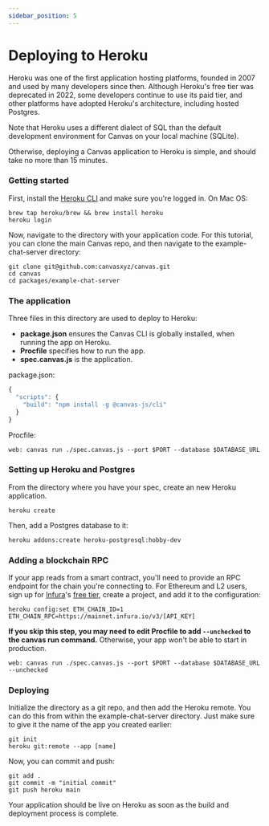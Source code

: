 ```yaml
---
sidebar_position: 5
---
```


# Deploying to Heroku

Heroku was one of the first application hosting platforms, founded in 2007 and used by many developers since then. Although Heroku's free tier was deprecated in 2022, some developers continue to use its paid tier, and other platforms have adopted Heroku's architecture, including hosted Postgres.

Note that Heroku uses a different dialect of SQL than the default development environment for Canvas on your local machine (SQLite).

Otherwise, deploying a Canvas application to Heroku is simple, and should take no more than 15 minutes.

### Getting started

First, install the [Heroku CLI](https://devcenter.heroku.com/articles/heroku-cli) and make sure you're logged in. On Mac OS:

```
brew tap heroku/brew && brew install heroku
heroku login
```

Now, navigate to the directory with your application code. For this tutorial, you can clone the main Canvas repo, and then navigate to the example-chat-server directory:

```
git clone git@github.com:canvasxyz/canvas.git
cd canvas
cd packages/example-chat-server
```

### The application

Three files in this directory are used to deploy to Heroku:

* **package.json** ensures the Canvas CLI is globally installed, when running the app on Heroku.
* **Procfile** specifies how to run the app.
* **spec.canvas.js** is the application.

package.json:

```js
{
  "scripts": {
    "build": "npm install -g @canvas-js/cli"
  }
}
```

Procfile:

```
web: canvas run ./spec.canvas.js --port $PORT --database $DATABASE_URL
```

### Setting up Heroku and Postgres

From the directory where you have your spec, create an new Heroku application.

```
heroku create
```

Then, add a Postgres database to it:

```
heroku addons:create heroku-postgresql:hobby-dev
```

### Adding a blockchain RPC

If your app reads from a smart contract, you'll need to provide an RPC endpoint for the chain you're connecting to. For Ethereum and L2 users, sign up for [Infura](https://infura.io/)'s [free tier](https://infura.io/pricing), create a project, and add it to the configuration:

```
heroku config:set ETH_CHAIN_ID=1 ETH_CHAIN_RPC=https://mainnet.infura.io/v3/[API_KEY]
```

**If you skip this step, you may need to edit Procfile to add `--unchecked` to the canvas run command.** Otherwise, your app won't be able to start in production.

```
web: canvas run ./spec.canvas.js --port $PORT --database $DATABASE_URL --unchecked
```

### Deploying

Initialize the directory as a git repo, and then add the Heroku remote. You can do this from within the example-chat-server directory. Just make sure to give it the name of the app you created earlier:

```
git init
heroku git:remote --app [name]
```

Now, you can commit and push:

```
git add .
git commit -m "initial commit"
git push heroku main
```

Your application should be live on Heroku as soon as the build and deployment process is complete.
